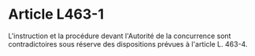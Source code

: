 # Article L463-1

L'instruction et la procédure devant l'Autorité de la concurrence sont contradictoires sous réserve des dispositions prévues à l'article L. 463-4.
